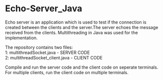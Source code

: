 # Echo-Server_Java


Echo server is an application which is used to test if the connection is created between the clients and the server.The server echoes the message received from the clients. Multithreading in Java was used for the implementation.

The repository contains two files:  
1: multithreadSocket.java - SERVER CODE  
2: multithreadSocket_client.java - CLIENT CODE  

Compile and run the server code and the client code on seperate terminals. For multiple clients, run the client code on multiple terminals.
